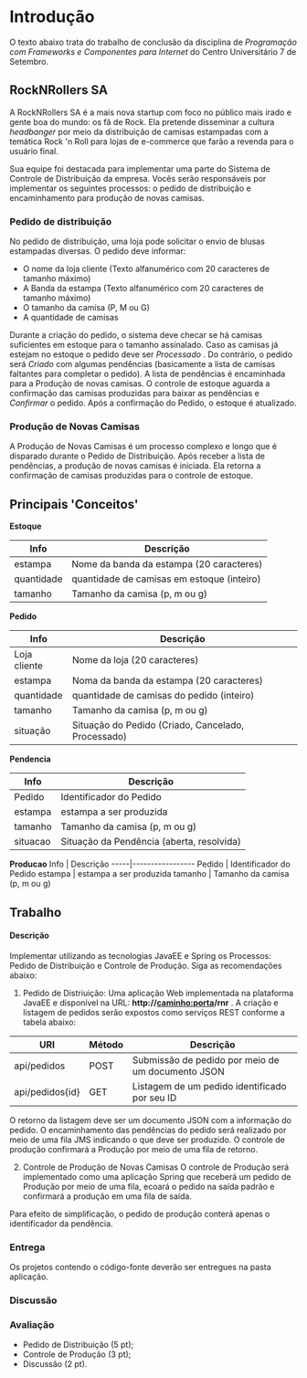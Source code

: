 # Introdução

O texto abaixo trata do trabalho de conclusão da disciplina de _Programação com Frameworks e Componentes para Internet_
do Centro Universitário 7 de Setembro.


## RockNRollers SA
A RockNRollers SA é a mais nova startup com foco no público mais irado e gente boa do mundo: os fã de Rock. Ela pretende disseminar a cultura _headbanger_ por meio da distribuição de camisas estampadas com a temática Rock 'n Roll para lojas
de e-commerce que farão a revenda para o usuário final.

Sua equipe foi destacada para implementar uma parte do Sistema de Controle de Distribuição da empresa. Vocês
serão responsáveis por implementar os seguintes processos: o pedido de distribuição e encaminhamento para produção de novas
camisas.

### Pedido de distribuição
No pedido de distribuição, uma loja pode solicitar o envio de blusas estampadas diversas. O pedido deve informar:

- O nome da loja cliente (Texto alfanumérico com 20 caracteres de tamanho máximo)
- A Banda da estampa (Texto alfanumérico com 20 caracteres de tamanho máximo)
- O tamanho da camisa (P, M ou G)
- A quantidade de camisas

Durante a criação do pedido, o sistema deve checar se há camisas suficientes em estoque para o tamanho assinalado. Caso
as camisas já estejam no estoque o pedido deve ser _Processado_ . Do contrário, o pedido será _Criado_ com algumas
pendências (basicamente a lista de camisas faltantes para completar o pedido). A lista de pendências é encaminhada
para a Produção de novas camisas. O controle de estoque aguarda a confirmação das camisas produzidas para baixar as
pendências e _Confirmar_ o pedido. Após a confirmação do Pedido, o estoque é atualizado.

### Produção de Novas Camisas
A Produção de Novas Camisas é um processo complexo e longo que é disparado durante o Pedido de Distribuição. Após receber
a lista de pendências, a produção de novas camisas é iniciada. Ela retorna a confirmação de camisas produzidas para o
controle de estoque.

## Principais 'Conceitos'

**Estoque**

Info | Descrição
---- |---------------------------------------
estampa | Nome da banda da estampa (20 caracteres)
quantidade | quantidade de camisas em estoque (inteiro)
tamanho | Tamanho da camisa (p, m ou g)

**Pedido**

Info | Descrição
------|----------------------------------------
Loja cliente | Nome da loja (20 caracteres)
estampa | Noma da banda da estampa (20 caracteres)
quantidade | quantidade de camisas do pedido (inteiro)
tamanho | Tamanho da camisa (p, m ou g)
situação | Situação do Pedido (Criado, Cancelado, Processado)

**Pendencia**

Info | Descrição
-----|-----------------
Pedido | Identificador do Pedido
estampa | estampa a ser produzida
tamanho | Tamanho da camisa (p, m ou g)
situacao | Situação da Pendência (aberta, resolvida)

**Producao**
Info | Descrição
-----|-----------------
Pedido | Identificador do Pedido
estampa | estampa a ser produzida
tamanho | Tamanho da camisa (p, m ou g)


## Trabalho
#### Descrição

Implementar utilizando as tecnologias JavaEE e Spring os Processos: Pedido de Distribuição e Controle de Produção.
Siga as recomendações abaixo:

1. Pedido de Distriuição:
Uma aplicação Web implementada na plataforma JavaEE e disponível na URL: **http://<caminho:porta>/rnr** .
A criação e listagem de pedidos serão expostos como serviços REST conforme a tabela abaixo:

URI             | Método | Descrição
----------------|--------|---------------------------------------------------
api/pedidos     | POST   | Submissão de pedido por meio de um documento JSON
api/pedidos{id} | GET    | Listagem de um pedido identificado por seu ID

O retorno da listagem deve ser um documento JSON com a informação do pedido.
O encaminhamento das pendências do pedido será realizado por meio de uma fila JMS indicando o que deve ser produzido.
O controle de produção confirmará a Produção por meio de uma fila de retorno.

2. Controle de Produção de Novas Camisas
O controle de Produção será implementado como uma aplicação Spring que receberá um pedido de Produção por meio de uma fila,
ecoará o pedido na saída padrão e confirmará a produção em uma fila de saída.

Para efeito de simplificação, o pedido de produção conterá apenas o identificador da pendência.

### Entrega
Os projetos contendo o código-fonte deverão ser entregues na pasta aplicação.

### Discussão

### Avaliação
- Pedido de Distribuição (5 pt);
- Controle de Produção (3 pt);
- Discussão (2 pt).